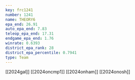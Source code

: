```yaml
---
key: frc1241
number: 1241
name: THEORY6
epa_end: 26.91
auto_epa_end: 7.83
teleop_epa_end: 17.31
endgame_epa_end: 1.76
winrate: 0.6393
district_epa_rank: 28
district_epa_percentile: 0.7941
type: Team
---
```

[[2024gal]]
[[2024oncmp1]]
[[2024onham]]
[[2024onosh]]
